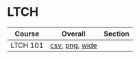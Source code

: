 # LTCH

| Course | Overall | Section |
| ------ | ------- | ------- |
| LTCH 101 | [csv](https://github.com/UCSD-Historical-Enrollment-Data/2024Spring/blob/main/overall/LTCH%20101.csv), [png](https://raw.githubusercontent.com/UCSD-Historical-Enrollment-Data/2024Spring/main/plot_overall/LTCH%20101.png), [wide](https://raw.githubusercontent.com/UCSD-Historical-Enrollment-Data/2024Spring/main/plot_overall_wide/LTCH%20101.png) |  |
